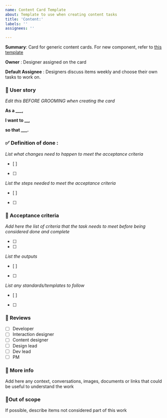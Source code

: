 ```yaml
---
name: Content Card Template
about: Template to use when creating content tasks
title: 'Content:'
labels: ''
assignees: ''

---
```


**Summary**: Card for generic content cards. For new component, refer to [this template](https://docs.google.com/document/d/1n-5R--fhFXdKjdSOi4VGJuiEM7jUc2JSHc6dk6t1rP4/edit?tab=t.m7wmcy9r1koc#bookmark=id.pl2h5tketmag)


**Owner** : Designer assigned on the card

**Default Assignee** :  Designers discuss items weekly and choose their own tasks to work on.


### 📇 User story
_Edit this BEFORE GROOMING when creating the card_

**As a ___,**

**I want to __,**

**so that ___.**


### ✅ Definition of done :
_List what changes need to happen to meet the acceptance criteria_ 
- [ ] 
- [ ] 

_List the steps needed to meet the acceptance criteria_ 
- [ ] 
- [ ] 



### 📜 Acceptance criteria
_Add here the list of criteria that the task needs to meet before being considered done and complete_

- [ ] 
- [ ] 

_List the outputs_ 
- [ ] 
- [ ] 

_List any standards/templates to follow_ 
- [ ] 
- [ ]

### 🤝 Reviews 
- [ ] Developer
- [ ] Interaction designer 
- [ ] Content designer 
- [ ] Design lead 
- [ ] Dev lead 
- [ ] PM 

### 📝 More info
Add here any context, conversations, images, documents or links that could be useful to understand the work

### 🚫Out of scope
If possible, describe items not considered part of this work
